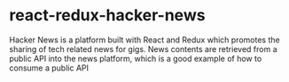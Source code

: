 # react-redux-hacker-news
Hacker News is a platform built with React and Redux which promotes the sharing of tech related news  for gigs. News contents are retrieved from a public API into the news platform, which is a good example of how to consume a public API
